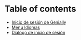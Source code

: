 # Table of contents

* [Inicio de sesión de Genially](README.md)
* [Menu Idiomas](menu-idiomas.md)
* [Dialogo de inicio de sesión](dialogo-de-inicio-de-sesin-3ta.md)
